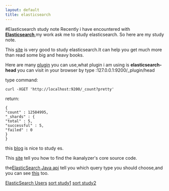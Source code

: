 ```yaml
---
layout: default
title: elasticsearch
---
```

#Elasticsearch study note
Recently i have encountered with **[Elasticsearch](https://www.elastic.co/)**,my work ask me to study elasticsearch.
So here are my study note.

This [site](http://www.hubwiz.com/course/55473b0aebfde9b5591bb80a/) is very good to study elasticsearch.It can help you get much more than read some big and heavy books.

Here are many [plugin](http://www.cnblogs.com/huangfox/p/3541300.html) you can use,what plugin i am using is **elasticsearch-head** you can visit in your browser by type :127.0.0.1:9200/_plugin/head

type command:
```
curl -XGET 'http://localhost:9200/_count?pretty'
```
return:

    {
    "count" : 12584995,
    "_shards" : {
    "total" : 5,
    "successful" : 5,
    "failed" : 0
    }
    }
this [blog](http://blog.csdn.net/july_2/article/details/24730151) is nice  to study es.

This [site](http://www.sxt.cn/u/2540/blog/3592) tell you how to find the ikanalyzer's core source code.

the[ElasticSearch Java api](http://www.bubuko.com/infodetail-648214.html) tell you which query type you should choose,and you can see [this](http://www.cnblogs.com/yjf512/p/4897294.html) too.

[ElasticSearch Users](http://elasticsearch-users.115913.n3.nabble.com/)
[sort study1](http://www.dongming8.cn/?p=471)
[sort study2](http://segmentfault.com/q/1010000002607534)